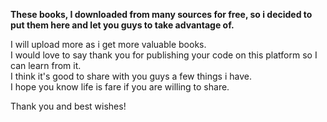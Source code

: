 **These books, I downloaded from many sources for free, so i decided to put them here and let you guys to take advantage of.**

I will upload more as i get more valuable books.<br />
I would love to say thank you for publishing your code on this platform so I can learn from it. <br />
I think it's good to share with you guys a few things i have. <br />
I hope you know life is fare if you are willing to share. <br />

Thank you and best wishes!
